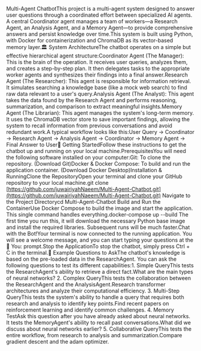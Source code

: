 Multi-Agent ChatbotThis project is a multi-agent system designed to answer user questions through a coordinated effort between specialized AI agents. A central Coordinator agent manages a team of workers—a Research Agent, an Analysis Agent, and a Memory Agent—to provide comprehensive answers and persist knowledge over time.This system is built using Python, with Docker for containerization and ChromaDB as its vector-based memory layer.🏛️ System ArchitectureThe chatbot operates on a simple but effective hierarchical agent structure:Coordinator Agent (The Manager): This is the brain of the operation. It receives user queries, analyzes them, and creates a step-by-step plan. It then delegates tasks to the appropriate worker agents and synthesizes their findings into a final answer.Research Agent (The Researcher): This agent is responsible for information retrieval. It simulates searching a knowledge base (like a mock web search) to find raw data relevant to a user's query.Analysis Agent (The Analyst): This agent takes the data found by the Research Agent and performs reasoning, summarization, and comparison to extract meaningful insights.Memory Agent (The Librarian): This agent manages the system's long-term memory. It uses the ChromaDB vector store to save important findings, allowing the system to recall information from previous conversations and avoid redundant work.A typical workflow looks like this:User Query -> Coordinator -> Research Agent -> Analysis Agent -> Coordinator -> Memory Agent -> Final Answer to User🚀 Getting StartedFollow these instructions to get the chatbot up and running on your local machine.PrerequisitesYou will need the following software installed on your computer:Git: To clone the repository. (Download Git)Docker & Docker Compose: To build and run the application container. (Download Docker Desktop)Installation & RunningClone the RepositoryOpen your terminal and clone your GitHub repository to your local machine.git clone [https://github.com/juwairiyahNaeem/Multi-Agent-Chatbot.git](https://github.com/juwairiyahNaeem/Multi-Agent-Chatbot.git)
Navigate to the Project Directorycd Multi-Agent-Chatbot
Build and Run the ContainerUse Docker Compose to build the image and start the application. This single command handles everything.docker-compose up --build
The first time you run this, it will download the necessary Python base image and install the required libraries. Subsequent runs will be much faster.Chat with the Bot!Your terminal is now connected to the running application. You will see a welcome message, and you can start typing your questions at the 👤 You: prompt.Stop the ApplicationTo stop the chatbot, simply press Ctrl + C in the terminal.💬 Example Questions to AskThe chatbot's knowledge is based on the pre-loaded data in the ResearchAgent. You can ask the following questions to test its different capabilities:1. Simple QueryThis tests the ResearchAgent's ability to retrieve a direct fact.What are the main types of neural networks?
2. Complex QueryThis tests the collaboration between the ResearchAgent and the AnalysisAgent.Research transformer architectures and analyze their computational efficiency.
3. Multi-Step QueryThis tests the system's ability to handle a query that requires both research and analysis to identify key points.Find recent papers on reinforcement learning and identify common challenges.
4. Memory TestAsk this question after you have already asked about neural networks. It tests the MemoryAgent's ability to recall past conversations.What did we discuss about neural networks earlier?
5. Collaborative QueryThis tests the entire workflow, from research to analysis and summarization.Compare gradient descent and the adam optimizer.
